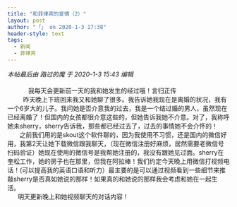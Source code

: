 ```yaml
---
title: "和菲律宾的爱情（2）"
layout: post
author: "「」 on 2020-1-3 17:38"
header-style: text
tags:
  - 新闻
  - 菲律宾
---
```


<head></head>
<body>
 <i class="pstatus"> 本帖最后由 路过的魔 于 2020-1-3 15:43 编辑 </i>
 <br> 
 <br> &nbsp; &nbsp;&nbsp; &nbsp;&nbsp; &nbsp;&nbsp; &nbsp;我每天会更新前一天的我和她发生的经过哦！言归正传
 <br> &nbsp; &nbsp;&nbsp; &nbsp;&nbsp; &nbsp;昨天晚上下班回来我又和她聊了很多。我告诉她我现在是离婚的状况，我有一个6岁大的儿子。我问她是否介意我的过去，我是一个结过婚的男人，虽然现在已经离婚了！但国内的女孩都很介意这些的，但她告诉我她不介意。对了，我称呼她未sherry，sherry告诉我，那些都已经过去了，过去的事情她不会介怀的！
 <br> &nbsp; &nbsp;&nbsp; &nbsp; 之前我们用的是skout这个软件聊的，因为我使用不习惯，还是国内的微信好用，我第2天让她下载微信跟我聊天，（现在微信注册好麻烦，居然需要老微信号扫码验证）她现在使用的微信号是我帮她注册的，我没有跟她见过面。sherry在奎松工作，她的房子也在那里，但我在阿拉棒！我们约定今天晚上用微信打视频电话！(可以提高我的英语口语和听力）最主要的是可以通过视频看到一些细节来推敲sherry是否真如她说的那样！如果真的和她说的那样我会考虑和她在一起生活。
 <br> &nbsp; &nbsp;&nbsp; &nbsp;明天更新晚上和她视频聊天的对话内容！
 <br>
</body>



